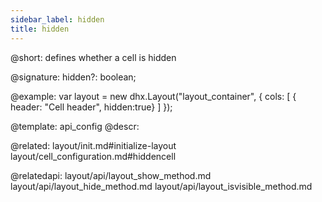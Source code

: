 ```yaml
---
sidebar_label: hidden
title: hidden
---          
```


@short: defines whether a cell is hidden

@signature: hidden?: boolean;

@example: 
var layout = new dhx.Layout("layout_container", {
    cols: [
      { header: "Cell header", hidden:true}
    ]
});


@template:	api_config
@descr: 


@related: layout/init.md#initialize-layout
layout/cell_configuration.md#hiddencell

@relatedapi: 
layout/api/layout_show_method.md
layout/api/layout_hide_method.md
layout/api/layout_isvisible_method.md